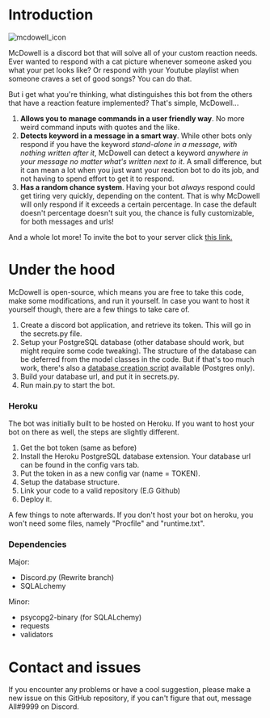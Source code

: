 # Introduction
![](https://lh3.googleusercontent.com/B1D56wJ8UfDs1aizfZXuPBSB27_lLDdMZj_4ViXkAZeedmu01QzXE5_c0udcVT633HJvXR8jNNv2=s300 "mcdowell_icon")

McDowell is a discord bot that will solve all of your custom reaction needs. Ever wanted to respond with a cat picture whenever someone asked you what your pet looks like? Or respond with your Youtube playlist when someone craves a set of good songs? You can do that.

 But i get what you're thinking, what distinguishes this bot from the others that have a reaction feature implemented? That's simple, McDowell...

 1. **Allows you to manage commands in a user friendly way**. No more weird command inputs with quotes and the like.
 2. **Detects keyword in a message in a smart way**. While other bots only respond if you have the keyword *stand-alone in a message, with nothing written after it*, McDowell can detect a keyword *anywhere in your message no matter what's written next to it*. A small difference, but it can mean a lot when you just want your reaction bot to do its job, and not having to spend effort to get it to respond.
 3. **Has a random chance system**. Having your bot *always* respond could get tiring very quickly, depending on the content. That is why McDowell will only respond if it exceeds a certain percentage. In case the default doesn't percentage doesn't suit you, the chance is fully customizable, for both messages and urls!

And a whole lot more! To invite the bot to your server click [
this link.](https://discordapp.com/api/oauth2/authorize?client_id=386627978618077184&permissions=0&scope=bot)

# Under the hood

McDowell is open-source, which means you are free to take this code, make some modifications, and run it yourself. In case you want to host it yourself though, there are a few things to take care of.

 1. Create a discord bot application, and retrieve its token. This will go in the secrets.py file.
 2. Setup your PostgreSQL database (other database should work, but might require some code tweaking).  The structure of the database can be deferred from the model classes in the code. But if that's too much work, there's also a [database creation script](https://gist.github.com/MichaelVerdegaal/624a31cf72143a4463de2170d7aeca0b) available (Postgres only).
 3. Build your database url, and put it in secrets.py. 
 4. Run main.py to start the bot.

### Heroku

The bot was initially built to be hosted on Heroku. If you want to host your bot on there as well, the steps are slightly different. 

 1. Get the bot token (same as before)
 2. Install the Heroku PostgreSQL database extension. Your database url can be found in the config vars tab.
 3. Put the token in as a new config var (name = TOKEN).
 4. Setup the database structure.
 5. Link your code to a valid repository (E.G Github)
 6. Deploy it.

A few things to note afterwards. If you don't host your bot on heroku, you won't need some files, namely "Procfile" and "runtime.txt".

### Dependencies

Major:

 - Discord.py (Rewrite branch)
 - SQLALchemy

Minor:

 - psycopg2-binary (for SQLALchemy)
 - requests
 - validators
 
 # Contact and issues

If you encounter any problems or have a cool suggestion, please make a new issue on this GitHub repository, if you can't figure that out, message All#9999 on Discord.
